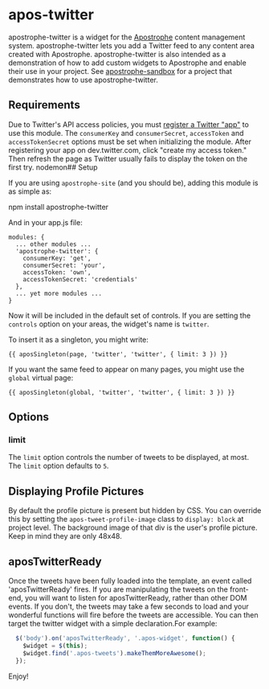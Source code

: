 # apos-twitter

apostrophe-twitter is a widget for the [Apostrophe](http://apostrophenow.org) content management system. apostrophe-twitter lets you add a Twitter feed to any content area created with Apostrophe. apostrophe-twitter is also intended as a demonstration of how to add custom widgets to Apostrophe and enable their use in your project. See [apostrophe-sandbox](http://github.com/punkave/apostrophe-sandbox) for a project that demonstrates how to use apostrophe-twitter.

## Requirements

Due to Twitter's API access policies, you must [register a Twitter "app"](https://dev.twitter.com/) to use this module. The `consumerKey` and `consumerSecret`, `accessToken` and `accessTokenSecret` options must be set when initializing the module. After registering your app on dev.twitter.com, click "create my access token." Then refresh the page as Twitter usually fails to display the token on the first try.
nodemon## Setup

If you are using `apostrophe-site` (and you should be), adding this module is as simple as:

npm install apostrophe-twitter

And in your app.js file:

    modules: {
      ... other modules ...
      'apostrophe-twitter': {
        consumerKey: 'get',
        consumerSecret: 'your',
        accessToken: 'own',
        accessTokenSecret: 'credentials'
      },
      ... yet more modules ...
    }

Now it will be included in the default set of controls. If you are setting the `controls` option on your areas, the widget's name is `twitter`.

To insert it as a singleton, you might write:

    {{ aposSingleton(page, 'twitter', 'twitter', { limit: 3 }) }}

If you want the same feed to appear on many pages, you might use the `global` virtual page:

    {{ aposSingleton(global, 'twitter', 'twitter', { limit: 3 }) }}

## Options

### limit

The `limit` option controls the number of tweets to be displayed, at most. The `limit` option defaults to `5`.

## Displaying Profile Pictures

By default the profile picture is present but hidden by CSS. You can override this by setting the `apos-tweet-profile-image` class to `display: block` at project level. The background image of that div is the user's profile picture. Keep in mind they are only 48x48.

## aposTwitterReady

Once the tweets have been fully loaded into the template, an event called 'aposTwitterReady' fires. If you are manipulating the tweets on the front-end, you will want to listen for aposTwitterReady, rather than other DOM events. If you don't, the tweets may take a few seconds to load and your wonderful functions will fire before the tweets are accessible. You can then target the twitter widget with a simple declaration.For example:

```javascript
  $('body').on('aposTwitterReady', '.apos-widget', function() {
    $widget = $(this);
    $widget.find('.apos-tweets').makeThemMoreAwesome();
  });
```

Enjoy!
